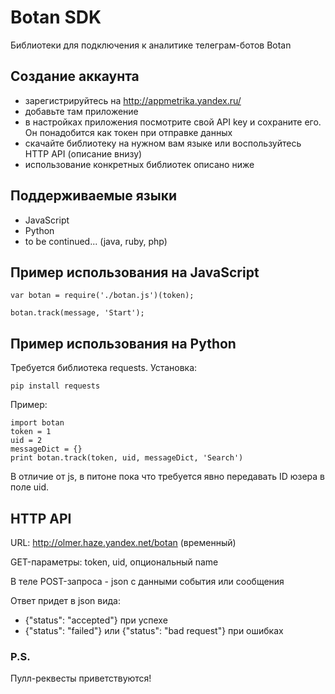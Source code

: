 # Botan SDK
Библиотеки для подключения к аналитике телеграм-ботов Botan

## Создание аккаунта
- зарегистрируйтесь на http://appmetrika.yandex.ru/
- добавьте там приложение
- в настройках приложения посмотрите свой API key и сохраните его. Он понадобится как токен при отправке данных
- скачайте библиотеку на нужном вам языке или воспользуйтесь HTTP API (описание внизу)
- использование конкретных библиотек описано ниже

## Поддерживаемые языки
- JavaScript
- Python
- to be continued... (java, ruby, php)

## Пример использования на JavaScript
    var botan = require('./botan.js')(token);

    botan.track(message, 'Start');

## Пример использования на Python
Требуется библиотека requests. Установка: 
    
    pip install requests

Пример:

    import botan
    token = 1
    uid = 2    
    messageDict = {}
    print botan.track(token, uid, messageDict, 'Search')
В отличие от js, в питоне пока что требуется явно передавать ID юзера в поле uid.

## HTTP API
URL: http://olmer.haze.yandex.net/botan (временный)

GET-параметры: token, uid, опциональный name

В теле POST-запроса - json с данными события или сообщения

Ответ придет в json вида:
- {"status": "accepted"} при успехе
- {"status": "failed"} или  {"status": "bad request"} при ошибках

### P.S.
Пулл-реквесты приветствуются!